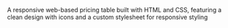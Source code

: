 A responsive web-based pricing table built with HTML and CSS, featuring a clean design with icons and a custom stylesheet for responsive styling
